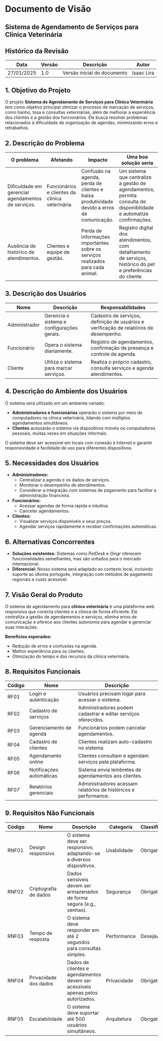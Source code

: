 # Documento de Visão  
## Sistema de Agendamento de Serviços para Clínica Veterinária  

## Histórico da Revisão  
| Data       | Versão | Descrição                  | Autor       |  
|------------|--------|----------------------------|-------------|  
| 27/01/2025 | 1.0    | Versão inicial do documento | Isaac Lira  |  

## 1. Objetivo do Projeto  
O projeto **Sistema de Agendamento de Serviços para Clínica Veterinária** tem como objetivo principal otimizar o processo de marcação de serviços, como banho, tosa e consultas veterinárias, além de melhorar a experiência dos clientes e a gestão dos funcionários. Ele busca resolver problemas relacionados à dificuldade de organização de agendas, minimizando erros e retrabalhos.  

## 2. Descrição do Problema  

| O problema                              | Afetando                            | Impacto                                                                 | Uma boa solução seria                                              |  
|-----------------------------------------|-------------------------------------|------------------------------------------------------------------------|------------------------------------------------------------------|  
| Dificuldade em gerenciar agendamentos de serviços. | Funcionários e clientes da clínica veterinária. | Confusão na agenda, perda de clientes e baixa produtividade devido a erros de comunicação. | Um sistema que centralize a gestão de agendamentos, permita consulta de disponibilidade e automatize confirmações. |  
| Ausência de histórico de atendimentos.  | Clientes e equipe de gestão.       | Perda de informações importantes sobre os serviços realizados para cada animal. | Registro digital dos atendimentos, com detalhamento de serviços, histórico do pet e preferências do cliente. |  

## 3. Descrição dos Usuários  

| Nome         | Descrição                                   | Responsabilidades  |  
|-------------|--------------------------------------------|--------------------|  
| Administrador | Gerencia o sistema e configurações gerais. | Cadastro de serviços, definição de usuários e verificação de relatórios de desempenho. |  
| Funcionário   | Opera o sistema diariamente.              | Registro de agendamentos, confirmação de presença e controle da agenda. |  
| Cliente       | Utiliza o sistema para marcar serviços.   | Realiza o próprio cadastro, consulta serviços e agenda atendimentos. |  

## 4. Descrição do Ambiente dos Usuários  
O sistema será utilizado em um ambiente variado:  
- **Administradores e funcionários** operarão o sistema por meio de computadores na clínica veterinária, lidando com múltiplos agendamentos simultâneos.  
- **Clientes** acessarão o sistema via dispositivos móveis ou computadores pessoais, muitas vezes em situações informais.  

O sistema deve ser acessível em locais com conexão à Internet e garantir responsividade e facilidade de uso para diferentes dispositivos.  

## 5. Necessidades dos Usuários  

- **Administradores:**  
  - Centralizar a agenda e os dados de serviços.  
  - Monitorar o desempenho de atendimentos.  
  - Considerar a integração com sistemas de pagamento para facilitar a administração financeira.  
- **Funcionários:**  
  - Acessar agendas de forma rápida e intuitiva.  
  - Cancelar agendamentos.  
- **Clientes:**  
  - Visualizar serviços disponíveis e seus preços.  
  - Agendar serviços rapidamente e receber confirmações automáticas.  

## 6. Alternativas Concorrentes  
- **Soluções existentes:** Sistemas como *PetDesk* e *Gingr* oferecem funcionalidades semelhantes, mas são voltados para o mercado internacional.  
- **Diferencial:** Nosso sistema será adaptado ao contexto local, incluindo suporte ao idioma português, integração com métodos de pagamento regionais e custo acessível.  

## 7. Visão Geral do Produto  
O sistema de agendamento para **clínica veterinária** é uma plataforma web responsiva que conecta clientes e a clínica de forma eficiente. Ele centraliza a gestão de agendamentos e serviços, elimina erros de comunicação e oferece aos clientes autonomia para agendar e gerenciar suas interações.  

**Benefícios esperados:**  
- Redução de erros e confusões na agenda.  
- Melhor experiência para os clientes.  
- Otimização do tempo e dos recursos da clínica veterinária.  

## 8. Requisitos Funcionais  

| Código | Nome                 | Descrição                                              |  
|--------|----------------------|------------------------------------------------------|  
| RF01   | Login e autenticação | Usuários precisam logar para acessar o sistema.     |  
| RF02   | Cadastro de serviços | Administradores podem cadastrar e editar serviços oferecidos. |  
| RF03   | Gerenciamento de agenda | Funcionários podem cancelar agendamentos. |  
| RF04   | Cadastro de clientes | Clientes realizam auto-cadastro no sistema.         |  
| RF05   | Agendamento online  | Clientes consultam e agendam serviços pela plataforma. |  
| RF06   | Notificações automáticas | Sistema envia lembretes de agendamentos aos clientes. |  
| RF07   | Relatórios gerenciais | Administradores acessam relatórios de históricos e performance. |  

## 9. Requisitos Não Funcionais  

| Código  | Nome                 | Descrição                                        | Categoria   | Classificação |  
|---------|----------------------|-------------------------------------------------|------------|--------------|  
| RNF01   | Design responsivo    | O sistema deve ser responsivo, adaptando-se a diversos dispositivos. | Usabilidade | Obrigatório  |  
| RNF02   | Criptografia de dados | Dados sensíveis devem ser armazenados de forma segura (e.g., senhas). | Segurança   | Obrigatório  |  
| RNF03   | Tempo de resposta    | O sistema deve responder em até 2 segundos para consultas simples. | Performance | Desejável    |  
| RNF04   | Privacidade dos dados | Dados de clientes e agendamentos devem ser acessíveis apenas pelos autorizados. | Privacidade | Obrigatório  |  
| RNF05   | Escalabilidade       | O sistema deve suportar até 500 usuários simultâneos. | Arquitetura | Obrigatório  |  
